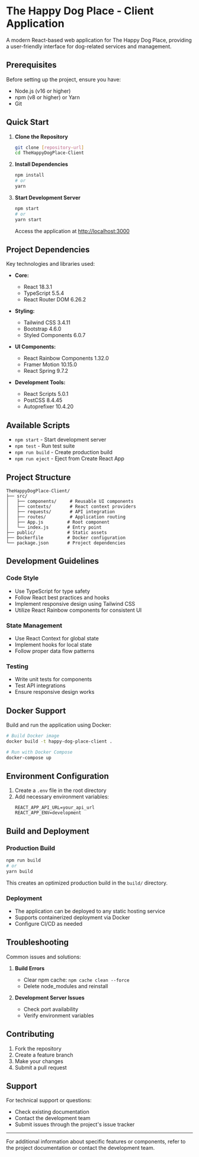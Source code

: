 # The Happy Dog Place - Client Application

A modern React-based web application for The Happy Dog Place, providing a user-friendly interface for dog-related services and management.

## Prerequisites

Before setting up the project, ensure you have:

- Node.js (v16 or higher)
- npm (v8 or higher) or Yarn
- Git

## Quick Start

1. **Clone the Repository**
   ```bash
   git clone [repository-url]
   cd TheHappyDogPlace-Client
   ```

2. **Install Dependencies**
   ```bash
   npm install
   # or
   yarn
   ```

3. **Start Development Server**
   ```bash
   npm start
   # or
   yarn start
   ```
   Access the application at [http://localhost:3000](http://localhost:3000)

## Project Dependencies

Key technologies and libraries used:

- **Core:**
  - React 18.3.1
  - TypeScript 5.5.4
  - React Router DOM 6.26.2

- **Styling:**
  - Tailwind CSS 3.4.11
  - Bootstrap 4.6.0
  - Styled Components 6.0.7

- **UI Components:**
  - React Rainbow Components 1.32.0
  - Framer Motion 10.15.0
  - React Spring 9.7.2

- **Development Tools:**
  - React Scripts 5.0.1
  - PostCSS 8.4.45
  - Autoprefixer 10.4.20

## Available Scripts

- `npm start` - Start development server
- `npm test` - Run test suite
- `npm run build` - Create production build
- `npm run eject` - Eject from Create React App

## Project Structure

```
TheHappyDogPlace-Client/
├── src/
│   ├── components/     # Reusable UI components
│   ├── contexts/       # React context providers
│   ├── requests/       # API integration
│   ├── routes/         # Application routing
│   ├── App.js         # Root component
│   └── index.js       # Entry point
├── public/            # Static assets
├── Dockerfile         # Docker configuration
└── package.json       # Project dependencies
```

## Development Guidelines

### Code Style
- Use TypeScript for type safety
- Follow React best practices and hooks
- Implement responsive design using Tailwind CSS
- Utilize React Rainbow components for consistent UI

### State Management
- Use React Context for global state
- Implement hooks for local state
- Follow proper data flow patterns

### Testing
- Write unit tests for components
- Test API integrations
- Ensure responsive design works

## Docker Support

Build and run the application using Docker:

```bash
# Build Docker image
docker build -t happy-dog-place-client .

# Run with Docker Compose
docker-compose up
```

## Environment Configuration

1. Create a `.env` file in the root directory
2. Add necessary environment variables:
   ```
   REACT_APP_API_URL=your_api_url
   REACT_APP_ENV=development
   ```

## Build and Deployment

### Production Build
```bash
npm run build
# or
yarn build
```
This creates an optimized production build in the `build/` directory.

### Deployment
- The application can be deployed to any static hosting service
- Supports containerized deployment via Docker
- Configure CI/CD as needed

## Troubleshooting

Common issues and solutions:

1. **Build Errors**
   - Clear npm cache: `npm cache clean --force`
   - Delete node_modules and reinstall

2. **Development Server Issues**
   - Check port availability
   - Verify environment variables

## Contributing

1. Fork the repository
2. Create a feature branch
3. Make your changes
4. Submit a pull request

## Support

For technical support or questions:
- Check existing documentation
- Contact the development team
- Submit issues through the project's issue tracker

---

For additional information about specific features or components, refer to the project documentation or contact the development team.
